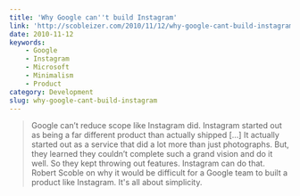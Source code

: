 ```yaml
---
title: 'Why Google can''t build Instagram'
link: 'http://scobleizer.com/2010/11/12/why-google-cant-build-instagram/'
date: 2010-11-12
keywords:
    - Google
    - Instagram
    - Microsoft
    - Minimalism
    - Product
category: Development
slug: why-google-cant-build-instagram
---
```


> Google can’t reduce scope like Instagram did. Instagram started out as being a far different
> product than actually shipped [...] It actually started out as a service that did a lot more than
> just photographs. But, they learned they couldn’t complete such a grand vision and do it well. So
> they kept throwing out features. Instagram can do that. Robert Scoble on why it would be difficult
> for a Google team to built a product like Instagram. It's all about simplicity.
